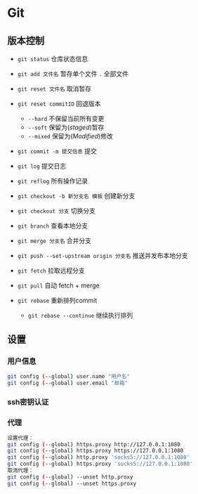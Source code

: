 # Git

## 版本控制

- `git status` 仓库状态信息
- `git add 文件名` 暂存单个文件 `.` 全部文件
- `git reset 文件名` 取消暂存
- `git reset commitID` 回退版本

  - `--hard` 不保留当前所有变更
  - `--soft` 保留为(_staged_)暂存
  - `--mixed` 保留为(_Modified_)修改

- `git commit -m 提交信息` 提交
- `git log` 提交日志
- `git reflog` 所有操作记录

- `git checkout -b 新分支名 模板` 创建新分支
- `git checkout 分支` 切换分支
- `git branch` 查看本地分支
- `git merge 分支名` 合并分支

- `git push --set-upstream origin 分支名` 推送并发布本地分支
- `git fetch` 拉取远程分支
- `git pull` 自动 fetch + merge

- `git rebase` 重新排列commit
  
  - `git rebase --continue` 继续执行排列

## 设置

### 用户信息

```bash
git config (--global) user.name "用户名"
git config (--global) user.email "邮箱"
```

### ssh密钥认证

### 代理

```bash
设置代理：
git config (--global) https.proxy http://127.0.0.1:1080
git config (--global) https.proxy https://127.0.0.1:1080
git config (--global) http.proxy 'socks5://127.0.0.1:1080'
git config (--global) https.proxy 'socks5://127.0.0.1:1080'
取消代理：
git config (--global) --unset http.proxy
git config (--global) --unset https.proxy
```
